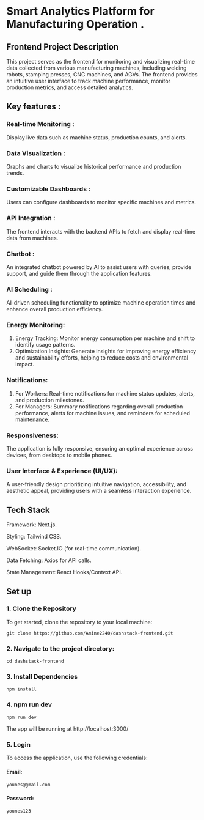 # Smart Analytics Platform for Manufacturing Operation .
## Frontend Project Description
This project serves as the frontend for monitoring and visualizing real-time data collected from various manufacturing machines, including welding robots, stamping presses, CNC machines, and AGVs. The frontend provides an intuitive user interface to track machine performance, monitor production metrics, and access detailed analytics.

## Key features  :
### Real-time Monitoring : 
Display live data such as machine status, production counts, and alerts.
### Data Visualization :
Graphs and charts to visualize historical performance and production trends.
### Customizable Dashboards :
Users can configure dashboards to monitor specific machines and metrics.
### API Integration :
The frontend interacts with the backend APIs to fetch and display real-time data from machines.
### Chatbot :
An integrated chatbot powered by AI to assist users with queries, provide support, and guide them through the application features.
### AI Scheduling : 
AI-driven scheduling functionality to optimize machine operation times and enhance overall production efficiency.
### Energy Monitoring:
  1. Energy Tracking: Monitor energy consumption per machine and shift to identify usage patterns.
  2. Optimization Insights: Generate insights for improving energy efficiency and sustainability efforts, helping to reduce costs and environmental impact. 
### Notifications:
  1. For Workers: Real-time notifications for machine status updates, alerts, and production milestones.
  2. For Managers: Summary notifications regarding overall production performance, alerts for machine issues, and reminders for scheduled maintenance.
### Responsiveness: 
The application is fully responsive, ensuring an optimal experience across devices, from desktops to mobile phones.
### User Interface & Experience (UI/UX): 
A user-friendly design prioritizing intuitive navigation, accessibility, and aesthetic appeal, providing users with a seamless interaction experience.


## Tech Stack

Framework: Next.js. 

Styling: Tailwind CSS.

WebSocket: Socket.IO (for real-time communication).

Data Fetching: Axios for API calls. 

State Management: React Hooks/Context API.  

## Set up 
### 1. Clone the Repository
To get started, clone the repository to your local machine:
```plaintext
git clone https://github.com/Amine2240/dashstack-frontend.git
```
### 2. Navigate to the project directory:
```plaintext
cd dashstack-frontend
```
### 3. Install Dependencies
```plaintext
npm install
```
### 4. npm run dev
```plaintext
npm run dev
```
The app will be running at http://localhost:3000/
### 5. Login 
To access the application, use the following credentials:  
#### Email: 
```plaintext
younes@gmail.com
```
#### Password:
```plaintext
younes123
```

